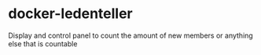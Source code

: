 # docker-ledenteller
Display and control panel to count the amount of new members or anything else that is countable
